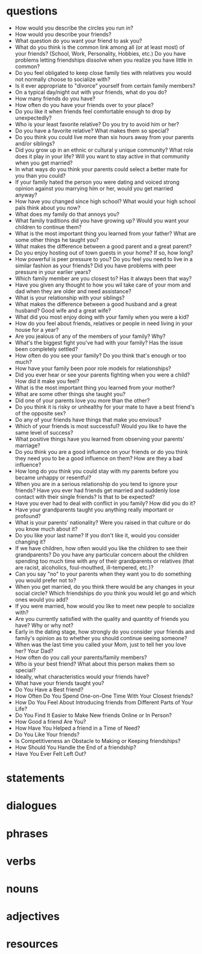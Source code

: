 # questions
- How would you describe the circles you run in?
- How would you describe your friends?
- What question do you want your friend to ask you?
- What do you think is the common link among all (or at least most) of your friends? (School, Work, Personality, Hobbies, etc.) Do you have problems letting friendships dissolve when you realize you have little in common? 
- Do you feel obligated to keep close family ties with relatives you would not normally choose to socialize with? 
- Is it ever appropriate to "divorce" yourself from certain family members?
- On a typical day/night out with your friends, what do you do?
- How many friends do you have?
- How often do you have your friends over to your place?
- Do you like it when friends feel comfortable enough to drop by unexpectedly?
- Who is your least favorite relative? Do you try to avoid him or her?
- Do you have a favorite relative? What makes them so special?
- Do you think you could live more than six hours away from your parents and/or siblings?
- Did you grow up in an ethnic or cultural y unique community? What role does it play in your life? Will you want to stay active in that community when you get married?
- In what ways do you think your parents could select a better mate for you than you could?
- If your family hated the person you were dating and voiced strong opinion against you marrying him or her, would you get married anyway?
- How have you changed since high school? What would your high school pals think about you now?
- What does my family do that annoys you?
- What family traditions did you have growing up? Would you want your children to continue them?
- What is the most important thing you learned from your father? What are some other things he taught you?
- What makes the difference between a good parent and a great parent?
- Do you enjoy hosting out of town guests in your home? If so, how long?
- How powerful is peer pressure to you? Do you feel you need to live in a similar fashion as your friends? Did you have problems with peer pressure in your earlier years?
- Which family member are you closest to? Has it always been that way?
- Have you given any thought to how you wil take care of your mom and dad when they are older and need assistance?
- What is your relationship with your siblings?
- What makes the difference between a good husband and a great husband? Good wife and a great wife?
- What did you most enjoy doing with your family when you were a kid?
- How do you feel about friends, relatives or people in need living in your house for a year?
- Are you jealous of any of the members of your family? Why?
- What's the biggest fight you've had with your family? Has the issue been completely settled?
- How often do you see your family? Do you think that's enough or too much?
- How have your family been poor role models for relationships?
- Did you ever hear or see your parents fighting when you were a child? How did it make you feel?
- What is the most important thing you learned from your mother?
- What are some other things she taught you?
- Did one of your parents love you more than the other?
- Do you think it is risky or unhealthy for your mate to have a best friend's of the opposite sex?
- Do any of your friends have things that make you envious?
- Which of your friends is most successful? Would you like to have the same level of success?
- What positive things have you learned from observing your parents' marriage?
- Do you think you are a good influence on your friends or do you think they need you to be a good influence on them? How are they a bad influence?
- How long do you think you could stay with my parents before you became unhappy or resentful?
- When you are in a serious relationship do you tend to ignore your friends? Have you ever had friends get married and suddenly lose contact with their single friends? Is that to be expected?
- Have you ever had to deal with conflict in you family? How did you do it?
- Have your grandparents taught you anything really important or profound?
- What is your parents' nationality? Were you raised in that culture or do you know much about it?
- Do you like your last name? If you don't like it, would you consider changing it?
- If we have children, how often would you like the children to see their grandparents? Do you have any particular concern about the children spending too much time with any of their grandparents or relatives (that are racist, alcoholics, foul-mouthed, ill-tempered, etc.)?
- Can you say "no" to your parents when they want you to do something you would prefer not to?
- When you get married, do you think there would be any changes in your social circle? Which friendships do you think you would let go and which ones would you add?
- If you were married, how would you like to meet new people to socialize with?
- Are you currently satisfied with the quality and quantity of friends you have? Why or why not?
- Early in the dating stage, how strongly do you consider your friends and family's opinion as to whether you should continue seeing someone?
- When was the last time you called your Mom, just to tell her you love her? Your Dad?
- How often do you call your parents/family members?
- Who is your best friend? What about this person makes them so special?
- Ideally, what characteristics would your friends have?
- What have your friends taught you?
- Do You Have a Best friend?
- How Often Do You Spend One-on-One Time With Your Closest friends?
- How Do You Feel About Introducing friends from Different Parts of Your Life?
- Do You Find It Easier to Make New friends Online or In Person?
- How Good a friend Are You?
- How Have You Helped a friend in a Time of Need?
- Do You Like Your friends?
- Is Competitiveness an Obstacle to Making or Keeping friendships?
- How Should You Handle the End of a friendship?
- Have You Ever Felt Left Out?



# statements

# dialogues

# phrases

# verbs

# nouns

# adjectives

# resources